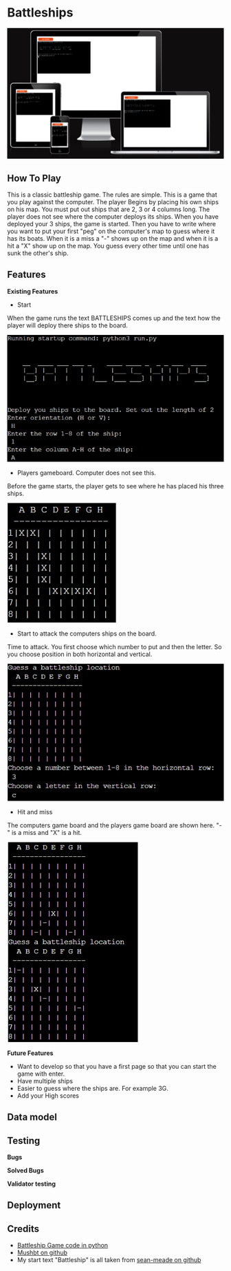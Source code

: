 # Battleships

![Picture of, am i responsive to all differents screensizes](/Images/am_i_responsive.png)

## **How To Play**


This is a classic battleship game.
The rules are simple.
This is a game that you play against the computer.
The player Begins by placing his own ships on his map. You must put out ships that are 2, 3 or 4 columns long.
The player does not see where the computer deploys its ships.
When you have deployed your 3 ships, the game is started. Then you have to write where you want to put your first "peg" on the computer's map to guess where it has its boats. When it is a miss a "-" shows up on the map and when it is a hit a "X" show up on the map.
You guess every other time until one has sunk the other's ship.


## Features

**Existing Features**

- Start

When the game runs the text BATTLESHIPS comes up and the text how the player will deploy there ships to the board. 

![Start screen, where player will set there boats.](/Images/start.png)

- Players gameboard. Computer does not see this.

Before the game starts, the player gets to see where he has placed his three ships.

![Players gameboard, where they put there ships](/Images/player_ships.png)

- Start to attack the computers ships on the board.

Time to attack. You first choose which number to put and then the letter. So you choose position in both horizontal and vertical.

![](/Images/guess.png)

- Hit and miss

The computers game board and the players game board are shown here. "-" is a miss and "X" is a hit.

![Hit and miss](/Images/hit_miss.png)


**Future Features**

- Want to develop so that you have a first page so that you can start the game with enter.
- Have multiple ships
- Easier to guess where the ships are. For example 3G. 
- Add your High scores

## Data model

## Testing

**Bugs**

**Solved Bugs**

**Validator testing**

## Deployment

## Credits
- [Battleship Game code in python](https://copyassignment.com/battleship-game-code-in-python/)
- [Mushbt on github](https://github.com/Mushbt/battleships-pp3/blob/main/run.py)
- My start text "Battleship" is all taken from [sean-meade on github](https://github.com/sean-meade/cli-battleship-game/blob/main/run.py)